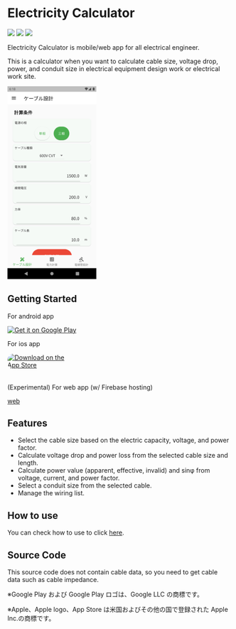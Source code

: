 # Electricity Calculator

![](https://img.shields.io/badge/flutter-v3.3.2-blue?style=flat&logo=flutter) ![](https://img.shields.io/badge/dart-v2.18.1-blue?style=flat&logo=dart) ![](https://img.shields.io/badge/-firebase-orange?style=flat&logo=firebase)

Electricity Calculator is mobile/web app for all electrical engineer.

This is a calculator when you want to calculate cable size, voltage drop, power, and conduit size in electrical equipment design work or electrical work site.

<img src='assets/screenshot/Screenshot_1656582771.png' width='200'>

## Getting Started

For android app

<a href='https://play.google.com/store/apps/details?id=com.github.snova301.elec_calculator&pcampaignid=pcampaignidMKT-Other-global-all-co-prtnr-py-PartBadge-Mar2515-1'><img alt='Get it on Google Play' src='https://play.google.com/intl/ja/badges/static/images/badges/en_badge_web_generic.png' width='150'/></a>

For ios app

<a href="https://apps.apple.com/jp/app/%E9%9B%BB%E6%B0%97%E8%A8%AD%E5%82%99%E8%A8%88%E7%AE%97%E3%82%A2%E3%82%B7%E3%82%B9%E3%82%BF%E3%83%B3%E3%83%88/id1632908753?itsct=apps_box_badge&amp;itscg=30200" style="display: inline-block; overflow: hidden; border-radius: 13px; width: 150px; height: 50px;"><img src="https://tools.applemediaservices.com/api/badges/download-on-the-app-store/black/ja-jp?size=250x83&amp;releaseDate=1657065600&h=8df1e69241ab5b9cbf835baa41966a55" alt="Download on the App Store" style="border-radius: 13px; width: 150px; height: 50px;"></a>

(Experimental) For web app (w/ Firebase hosting)

[web](https://ewacdj-3936b.web.app/)

## Features

- Select the cable size based on the electric capacity, voltage, and power factor.
- Calculate voltage drop and power loss from the selected cable size and length.
- Calculate power value (apparent, effective, invalid) and sinφ from voltage, current, and power factor.
- Select a conduit size from the selected cable.
- Manage the wiring list.

## How to use

You can check how to use to click [here](https://snova301.github.io/AppService/elec_calculator/home.html).

## Source Code

This source code does not contain cable data, so you need to get cable data such as cable impedance.

※Google Play および Google Play ロゴは、Google LLC の商標です。

※Apple、Apple logo、App Store は米国およびその他の国で登録された Apple Inc.の商標です。
